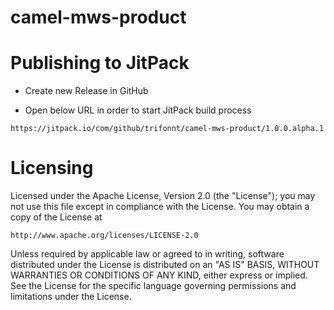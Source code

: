 # camel-mws-product


Publishing to JitPack
===============================================================================

 - Create new Release in GitHub


 - Open below URL in order to start JitPack build process

```shell
https://jitpack.io/com/github/trifonnt/camel-mws-product/1.0.0.alpha.1
```


Licensing
=============================================================================== 

Licensed under the Apache License, Version 2.0 (the "License");
you may not use this file except in compliance with the License.
You may obtain a copy of the License at

    http://www.apache.org/licenses/LICENSE-2.0

Unless required by applicable law or agreed to in writing, software
distributed under the License is distributed on an "AS IS" BASIS,
WITHOUT WARRANTIES OR CONDITIONS OF ANY KIND, either express or implied.
See the License for the specific language governing permissions and
limitations under the License.
